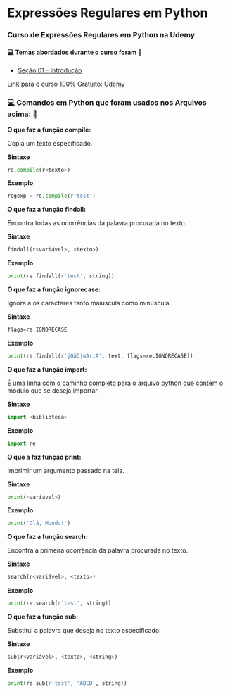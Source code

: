 # Expressões Regulares em Python
### Curso de Expressões Regulares em Python na Udemy 
#### :computer: Temas abordados durante o curso foram :rocket:
- [Seção 01 - Introdução]()


Link para o curso 100% Gratuito: [Udemy](https://www.udemy.com/course/expressoes-regulares-com-python-3-curso-gratuito/)


### :computer: Comandos em Python que foram usados nos Arquivos acima: :rocket:
**O que faz a função compile:**

Copia um texto especificado.

**Sintaxe**

~~~py
re.compile(r<texto>)
~~~

**Exemplo**

~~~py
regexp = re.compile(r'test')
~~~

**O que faz a função findall:**

Encontra todas as ocorrências da palavra procurada no texto.

**Sintaxe**

~~~py
findall(r<variável>, <texto>)
~~~

**Exemplo**

~~~py
print(re.findall(r'test', string))
~~~

**O que faz a função ignorecase:**

Ignora a os caracteres tanto maiúscula como minúscula.

**Sintaxe**

~~~py
flags=re.IGNORECASE
~~~

**Exemplo**

~~~py
print(re.findall(r'jOãO|mAriA', text, flags=re.IGNORECASE))
~~~

**O que faz a função import:**

É uma linha com o caminho completo para o arquivo python que contem o módulo que se deseja importar.

**Sintaxe**

~~~py
import <biblioteca>
~~~

**Exemplo**

~~~py
import re
~~~

**O que a faz função print:**

Imprimir um argumento passado na tela.

**Sintaxe**

~~~py
print(<variável>)
~~~

**Exemplo**

~~~py
print('Olá, Mundo!')
~~~

**O que faz a função search:**

Encontra a primeira ocorrência da palavra procurada no texto.

**Sintaxe**

~~~py
search(r<variável>, <texto>)
~~~

**Exemplo**

~~~py
print(re.search(r'test', string))
~~~

**O que faz a função sub:**

Substitui a palavra que deseja no texto especificado.

**Sintaxe**

~~~py
sub(r<variável>, <texto>, <string>)
~~~

**Exemplo**

~~~py
print(re.sub(r'test', 'ABCD', string))
~~~
















